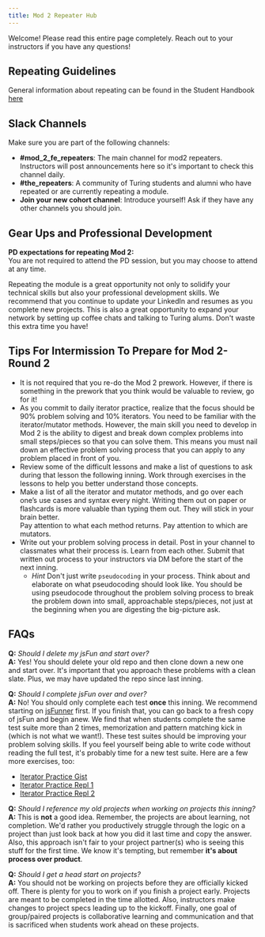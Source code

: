 ```yaml
---
title: Mod 2 Repeater Hub
---
```


Welcome! Please read this entire page completely. Reach out to your instructors if you have any questions!

## Repeating Guidelines
General information about repeating can be found in the Student Handbook [here](https://docs.google.com/document/d/1B84KoDHytY1yVLxRK9CTc1eipCx2XOS7PVkxYU0p2zA/edit#heading=h.lzq0jebf1oau)

## Slack Channels
Make sure you are part of the following channels:
* **#mod_2_fe_repeaters**: The main channel for mod2 repeaters. Instructors will post announcements here so it's important to check this channel daily.
* **#the_repeaters**: A community of Turing students and alumni who have repeated or are currently repeating a module.
* **Join your new cohort channel**:  Introduce yourself!  Ask if they have any other channels you should join.

## Gear Ups and Professional Development  
**PD expectations for repeating Mod 2:**  
You are not required to attend the PD session, but you may choose to attend at any time.  

Repeating the module is a great opportunity not only to solidify your technical skills but also your professional development skills. We recommend that you continue to update your LinkedIn and resumes as you complete new projects. This is also a great opportunity to expand your network by setting up coffee chats and talking to Turing alums. Don't waste this extra time you have!  

## Tips For Intermission To Prepare for Mod 2-Round 2  

- It is not required that you re-do the Mod 2 prework. However, if there is something in the prework that you think would be valuable to review, go for it!
- As you commit to daily iterator practice, realize that the focus should be 90% problem solving and 10% iterators. You need to be familiar with the iterator/mutator methods.  However, the main skill you need to develop in Mod 2 is the ability to digest and break down complex problems into small steps/pieces so that you can solve them.  This means you must nail down an effective problem solving process that you can apply to any problem placed in front of you.  
- Review some of the difficult lessons and make a list of questions to ask during that lesson the following inning.  Work through exercises in the lessons to help you better understand those concepts.
- Make a list of all the iterator and mutator methods, and go over each one’s use cases and syntax every night.  Writing them out on paper or flashcards is more valuable than typing them out. They will stick in your brain better.  
  Pay attention to what each method returns.  Pay attention to which are mutators.
- Write out your problem solving process in detail.  Post in your channel to classmates what their process is.  Learn from each other.  Submit that written out process to your instructors via DM before the start of the next inning.  
    - *Hint*  Don't just write `pseudocoding` in your process.  Think about and elaborate on what pseudocoding should look like.  You should be using pseudocode throughout the problem solving process to break the problem down into small, approachable steps/pieces, not just at the beginning when you are digesting the big-picture ask.  

## FAQs

**Q:** *Should I delete my jsFun and start over?*  
**A:** Yes! You should delete your old  repo and then clone down a new one and start over. It's important that you approach these problems with a clean slate. Plus, we may have updated the repo since last inning.  

**Q:** *Should I complete jsFun over and over?*  
**A:** No! You should only complete each test **once** this inning.
We recommend starting on [jsFunner](https://github.com/turingschool-examples/jsFunner) first. If you finish that, you can go back to a fresh copy of jsFun and begin anew. We find that when students complete the same test suite more than 2 times, memorization and pattern matching kick in (which is not what we want!). These test suites should be improving your problem solving skills. If you feel yourself being able to write code without reading the full test, it's probably time for a new test suite. Here are a few more exercises, too:
- [Iterator Practice Gist](https://gist.github.com/kaylagordon/c1f62f2c43e27dee3c6176f4d54aa3b6)
- [Iterator Practice Repl 1](https://replit.com/@kaylaewood/iteratorpractice#index.js)
- [Iterator Practice Repl 2](https://replit.com/@kaylaewood/iteratorpractice2#index.js)

**Q:** *Should I reference my old projects when working on projects this inning?*  
**A:** This is **not** a good idea. Remember, the projects are about learning, not completion. We'd rather you productively struggle through the logic on a project than just look back at how you did it last time and copy the answer. Also, this approach isn't fair to your project partner(s) who is seeing this stuff for the first time. We know it's tempting, but remember **it's about process over product**.  

**Q:** *Should I get a head start on projects?*  
**A:** You should not be working on projects before they are officially kicked off. There is plenty for you to work on if you finish a project early. Projects are meant to be completed in the time allotted. Also, instructors make changes to project specs leading up to the kickoff. Finally, one goal of group/paired projects is collaborative learning and communication and that is sacrificed when students work ahead on these projects.

